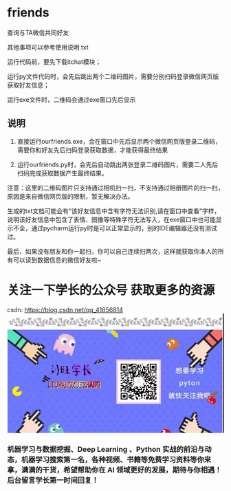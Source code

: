 # friends
查询与TA微信共同好友

其他事项可以参考使用说明.txt

运行代码前，要先下载itchat模块；

运行py文件代码时，会先后跳出两个二维码图片，需要分别扫码登录微信网页版获取好友信息；

运行exe文件时，二维码会通过exe窗口先后显示

## 说明

1. 直接运行ourfriends.exe，会在窗口中先后显示两个微信网页版登录二维码，需要你和好友先后扫码登录获取数据，才能获得最终结果

2. 运行ourfriends.py时，会先后自动跳出两张登录二维码图片，需要二人先后扫码完成获取数据产生最终结果。

注意：这里的二维码图片只支持通过相机扫一扫，不支持通过相册图片的扫一扫，原因是来自微信网页版的限制，暂无解决办法。

生成的txt文档可能会有“该好友信息中含有字符无法识别,请在窗口中查看”字样，说明该好友信息中包含了表情、图像等特殊字符无法写入，在exe窗口中也可能显示不全，通过pycharm运行py时是可以正常显示的，别的IDE编辑器还没有测试过。

最后，如果没有朋友和你一起扫，你可以自己连续扫两次，这样就获取你本人的所有可以读到数据信息的微信好友啦~

# 关注一下学长的公众号 获取更多的资源
csdn: https://blog.csdn.net/qq_41856814
![Image](https://github.com/Liu0330/Liu0330.github.io/blob/master/gongzhonghao.jpg)



###  机器学习与数据挖掘、Deep Learning 、Python 实战的前沿与动态，机器学习搜索第一名，各种视频、书籍等免费学习资料等你来拿，满满的干货，希望帮助你在 AI 领域更好的发展，期待与你相遇！后台留言学长第一时间回复！
